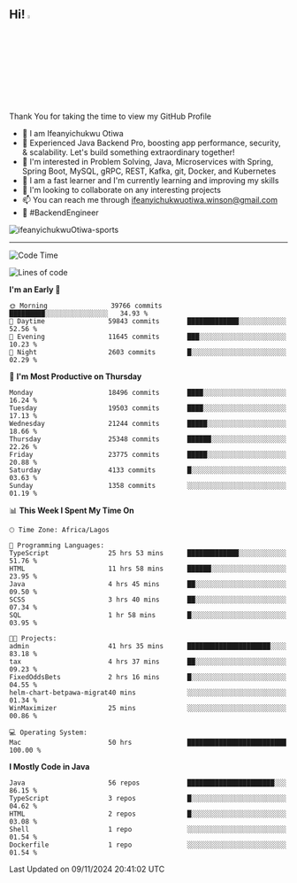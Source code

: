 <!-- BLOG-POST-LIST:START --><!-- BLOG-POST-LIST:END -->

## Hi! <img src="https://media.giphy.com/media/hvRJCLFzcasrR4ia7z/giphy.gif" width="4%"> 

Thank You for taking the time to view my GitHub Profile

- 👋 I am Ifeanyichukwu Otiwa
- 🚀 Experienced Java Backend Pro, boosting app performance, security, & scalability. Let's build something extraordinary together!
- 👀 I'm interested in Problem Solving, Java, Microservices with Spring, Spring Boot, MySQL, gRPC, REST, Kafka, git, Docker, and Kubernetes
- 🌱 I am a fast learner and I'm currently learning and improving my skills
- 💞️ I'm looking to collaborate on any interesting projects
- 📫 You can reach me through ifeanyichukwuotiwa.winson@gmail.com
- 🚀 #BackendEngineer

<p align="left" marginTop="10px"> <img src="https://komarev.com/ghpvc/?username=ifeanyichukwuOtiwa-sports&label=Profile%20views&color=0e75b6&style=for-the-badge" alt="ifeanyichukwuOtiwa-sports" /> </p>

***

<!--START_SECTION:waka-->
![Code Time](http://img.shields.io/badge/Code%20Time-3%2C117%20hrs%2054%20mins-blue)

![Lines of code](https://img.shields.io/badge/From%20Hello%20World%20I%27ve%20Written-28.4%20million%20lines%20of%20code-blue)

**I'm an Early 🐤** 

```text
🌞 Morning                39766 commits       █████████░░░░░░░░░░░░░░░░   34.93 % 
🌆 Daytime                59843 commits       █████████████░░░░░░░░░░░░   52.56 % 
🌃 Evening                11645 commits       ███░░░░░░░░░░░░░░░░░░░░░░   10.23 % 
🌙 Night                  2603 commits        █░░░░░░░░░░░░░░░░░░░░░░░░   02.29 % 
```
📅 **I'm Most Productive on Thursday** 

```text
Monday                   18496 commits       ████░░░░░░░░░░░░░░░░░░░░░   16.24 % 
Tuesday                  19503 commits       ████░░░░░░░░░░░░░░░░░░░░░   17.13 % 
Wednesday                21244 commits       █████░░░░░░░░░░░░░░░░░░░░   18.66 % 
Thursday                 25348 commits       ██████░░░░░░░░░░░░░░░░░░░   22.26 % 
Friday                   23775 commits       █████░░░░░░░░░░░░░░░░░░░░   20.88 % 
Saturday                 4133 commits        █░░░░░░░░░░░░░░░░░░░░░░░░   03.63 % 
Sunday                   1358 commits        ░░░░░░░░░░░░░░░░░░░░░░░░░   01.19 % 
```


📊 **This Week I Spent My Time On** 

```text
🕑︎ Time Zone: Africa/Lagos

💬 Programming Languages: 
TypeScript               25 hrs 53 mins      █████████████░░░░░░░░░░░░   51.76 % 
HTML                     11 hrs 58 mins      ██████░░░░░░░░░░░░░░░░░░░   23.95 % 
Java                     4 hrs 45 mins       ██░░░░░░░░░░░░░░░░░░░░░░░   09.50 % 
SCSS                     3 hrs 40 mins       ██░░░░░░░░░░░░░░░░░░░░░░░   07.34 % 
SQL                      1 hr 58 mins        █░░░░░░░░░░░░░░░░░░░░░░░░   03.95 % 

🐱‍💻 Projects: 
admin                    41 hrs 35 mins      █████████████████████░░░░   83.18 % 
tax                      4 hrs 37 mins       ██░░░░░░░░░░░░░░░░░░░░░░░   09.23 % 
FixedOddsBets            2 hrs 16 mins       █░░░░░░░░░░░░░░░░░░░░░░░░   04.55 % 
helm-chart-betpawa-migrat40 mins             ░░░░░░░░░░░░░░░░░░░░░░░░░   01.34 % 
WinMaximizer             25 mins             ░░░░░░░░░░░░░░░░░░░░░░░░░   00.86 % 

💻 Operating System: 
Mac                      50 hrs              █████████████████████████   100.00 % 
```

**I Mostly Code in Java** 

```text
Java                     56 repos            ██████████████████████░░░   86.15 % 
TypeScript               3 repos             █░░░░░░░░░░░░░░░░░░░░░░░░   04.62 % 
HTML                     2 repos             █░░░░░░░░░░░░░░░░░░░░░░░░   03.08 % 
Shell                    1 repo              ░░░░░░░░░░░░░░░░░░░░░░░░░   01.54 % 
Dockerfile               1 repo              ░░░░░░░░░░░░░░░░░░░░░░░░░   01.54 % 
```




 Last Updated on 09/11/2024 20:41:02 UTC
<!--END_SECTION:waka-->

<!--
<p align="center">
![trophy](https://github-profile-trophy.vercel.app/?username=ifeanyichukwuOtiwa-sports&theme=onedark) (https://github.com/ryo-ma/github-profile-trophy)
</p>
-->

<!---
ifeanyi-otiwa/ifeanyi-otiwa is a ✨ special ✨ repository because its `README.md` (this file) appears on your GitHub profile.
You can click the Preview link to take a look at your changes.
--->
